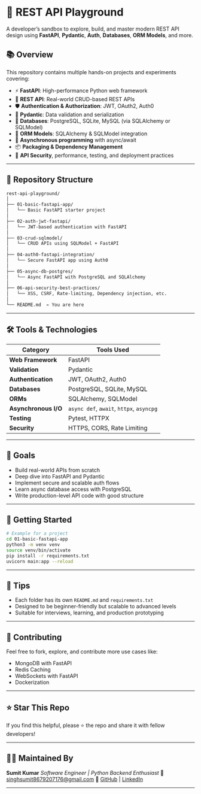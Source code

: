 # 🚀 REST API Playground

A developer’s sandbox to explore, build, and master modern REST API design using **FastAPI**, **Pydantic**, **Auth**, **Databases**, **ORM Models**, and more.

## 📚 Overview

This repository contains multiple hands-on projects and experiments covering:

* ⚡ **FastAPI**: High-performance Python web framework
* 🧾 **REST API**: Real-world CRUD-based REST APIs
* 🛡️ **Authentication & Authorization**: JWT, OAuth2, Auth0
* 🧠 **Pydantic**: Data validation and serialization
* 💃 **Databases**: PostgreSQL, SQLite, MySQL (via SQLAlchemy or SQLModel)
* 🏓️ **ORM Models**: SQLAlchemy & SQLModel integration
* 🔁 **Asynchronous programming** with async/await
* 📦 **Packaging & Dependency Management**
* 🔐 **API Security**, performance, testing, and deployment practices

---

## 🧱 Repository Structure

```bash
rest-api-playground/
│
├── 01-basic-fastapi-app/
│   └── Basic FastAPI starter project
│
├── 02-auth-jwt-fastapi/
│   └── JWT-based authentication with FastAPI
│
├── 03-crud-sqlmodel/
│   └── CRUD APIs using SQLModel + FastAPI
│
├── 04-auth0-fastapi-integration/
│   └── Secure FastAPI app using Auth0
│
├── 05-async-db-postgres/
│   └── Async FastAPI with PostgreSQL and SQLAlchemy
│
├── 06-api-security-best-practices/
│   └── XSS, CSRF, Rate-limiting, Dependency injection, etc.
│
└── README.md  ← You are here
```

---

## 🛠️ Tools & Technologies

| Category             | Tools Used                               |
| -------------------- | ---------------------------------------- |
| **Web Framework**    | FastAPI                                  |
| **Validation**       | Pydantic                                 |
| **Authentication**   | JWT, OAuth2, Auth0                       |
| **Databases**        | PostgreSQL, SQLite, MySQL                |
| **ORMs**             | SQLAlchemy, SQLModel                     |
| **Asynchronous I/O** | `async def`, `await`, `httpx`, `asyncpg` |
| **Testing**          | Pytest, HTTPX                            |
| **Security**         | HTTPS, CORS, Rate Limiting               |

---

## 🎯 Goals

* Build real-world APIs from scratch
* Deep dive into FastAPI and Pydantic
* Implement secure and scalable auth flows
* Learn async database access with PostgreSQL
* Write production-level API code with good structure

---

## 🚀 Getting Started

```bash
# Example for a project
cd 01-basic-fastapi-app
python3 -m venv venv
source venv/bin/activate
pip install -r requirements.txt
uvicorn main:app --reload
```

---

## 📌 Tips

* Each folder has its own `README.md` and `requirements.txt`
* Designed to be beginner-friendly but scalable to advanced levels
* Suitable for interviews, learning, and production prototyping

---

## 📣 Contributing

Feel free to fork, explore, and contribute more use cases like:

* MongoDB with FastAPI
* Redis Caching
* WebSockets with FastAPI
* Dockerization

---

## ⭐️ Star This Repo

If you find this helpful, please ⭐️ the repo and share it with fellow developers!

---

## 🧑‍💻 Maintained By

**Sumit Kumar**
*Software Engineer | Python Backend Enthusiast*
📧 [singhsumit8679207176@gmail.com](mailto:singhsumit8679207176@gmail.com)
🔗 [GitHub](https://github.com/singhsumit8679207176) | [LinkedIn](https://www.linkedin.com/in/singhsumit8679207176/)

---
